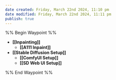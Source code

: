 ```yaml
---
date created: Friday, March 22nd 2024, 11:10 pm
date modified: Friday, March 22nd 2024, 11:11 pm
publish: true
---
```


%% Begin Waypoint %%
- **[[Inpainting]]**
	- **[[A111 Inpaint]]**
- **[[Stable Diffusion Setup]]**
	- **[[ComfyUI Setup]]**
	- **[[SD Web UI Setup]]**

%% End Waypoint %%